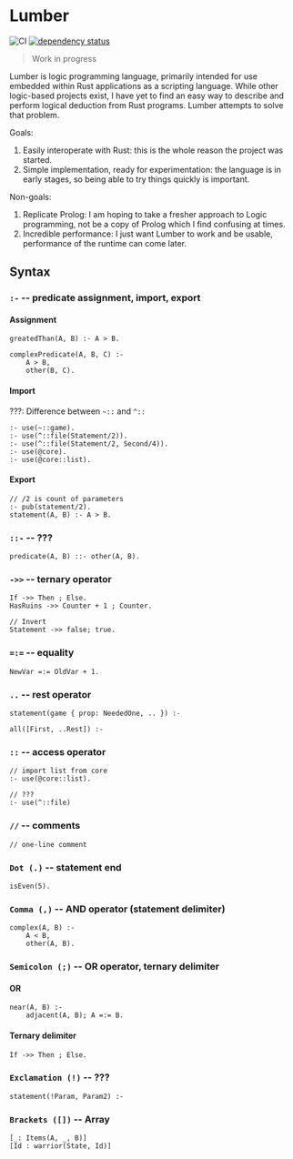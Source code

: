 # Lumber

![CI](https://github.com/foxfriends/lumber/workflows/Continuous%20Integration/badge.svg)
[![dependency status](https://deps.rs/repo/github/foxfriends/lumber/status.svg)](https://deps.rs/repo/github/foxfriends/lumber)

> Work in progress

Lumber is logic programming language, primarily intended for use embedded within Rust
applications as a scripting language. While other logic-based projects exist, I have
yet to find an easy way to describe and perform logical deduction from Rust programs.
Lumber attempts to solve that problem.

Goals:
1.  Easily interoperate with Rust: this is the whole reason the project was started.
2.  Simple implementation, ready for experimentation: the language is in early stages,
    so being able to try things quickly is important.

Non-goals:
1.  Replicate Prolog: I am hoping to take a fresher approach to Logic programming,
    not be a copy of Prolog which I find confusing at times.
2.  Incredible performance: I just want Lumber to work and be usable, performance
    of the runtime can come later.

## Syntax

### `:-` -- predicate assignment, import, export

#### Assignment
```Lumber
greatedThan(A, B) :- A > B.

complexPredicate(A, B, C) :-
	A > B,
	other(B, C).
```

#### Import

???: Difference between `~::` and `^::`

```
:- use(~::game).
:- use(^::file(Statement/2)).
:- use(^::file(Statement/2, Seсond/4)).
:- use(@core).
:- use(@core::list).
```

#### Export

```Lumber
// /2 is count of parameters
:- pub(statement/2).
statement(A, B) :- A > B.
```


### `::-` -- ???

```Lumber
predicate(A, B) ::- other(A, B).
```


### `->>` -- ternary operator

```Lumber
If ->> Then ; Else.
HasRuins ->> Counter + 1 ; Counter.

// Invert
Statement ->> false; true.
```


### `=:=` -- equality
```Lumber
NewVar =:= OldVar + 1.
```


### `..` -- rest operator

```Lumber
statement(game { prop: NeededOne, .. }) :-

all([First, ..Rest]) :-
```


### `::` -- access operator

```Lumber
// import list from core
:- use(@core::list).

// ???
:- use(^::file)
```


### `//` -- comments

```Lumber
// one-line comment
```


### `Dot (.)` -- statement end

```Lumber
isEven(5).
```


### `Comma (,)` -- AND operator (statement delimiter)

```Lumber
complex(A, B) :-
	A < B,
	other(A, B).
```


### `Semicolon (;)` -- OR operator, ternary delimiter

#### OR

```Lumber
near(A, B) :-
	adjacent(A, B); A =:= B.
```

#### Ternary delimiter

```Lumber
If ->> Then ; Else.
```


### `Exclamation (!)` -- ???
```Lumber
statement(!Param, Param2) :-
```


### `Brackets ([])` -- Array

```Lumber
[_: Items(A, _, B)]
[Id : warrior(State, Id)]
```



